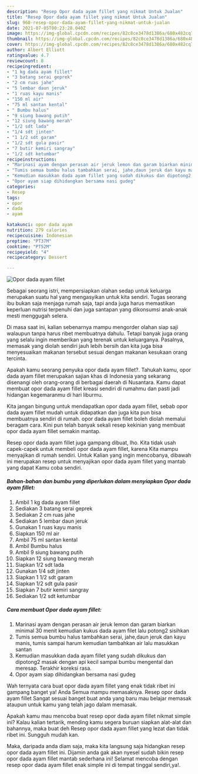 ```yaml
---
description: "Resep Opor dada ayam fillet yang nikmat Untuk Jualan"
title: "Resep Opor dada ayam fillet yang nikmat Untuk Jualan"
slug: 960-resep-opor-dada-ayam-fillet-yang-nikmat-untuk-jualan
date: 2021-07-05T00:23:28.040Z
image: https://img-global.cpcdn.com/recipes/82c8ce3478d1386a/680x482cq70/opor-dada-ayam-fillet-foto-resep-utama.jpg
thumbnail: https://img-global.cpcdn.com/recipes/82c8ce3478d1386a/680x482cq70/opor-dada-ayam-fillet-foto-resep-utama.jpg
cover: https://img-global.cpcdn.com/recipes/82c8ce3478d1386a/680x482cq70/opor-dada-ayam-fillet-foto-resep-utama.jpg
author: Albert Elliott
ratingvalue: 4.7
reviewcount: 8
recipeingredient:
- "1 kg dada ayam fillet"
- "3 batang serai geprek"
- "2 cm ruas jahe"
- "5 lembar daun jeruk"
- "1 ruas kayu manis"
- "150 ml air"
- "75 ml santan kental"
- " Bumbu halus"
- "9 siung bawang putih"
- "12 siung bawang merah"
- "1/2 sdt lada"
- "1/4 sdt jinten"
- "1 1/2 sdt garam"
- "1/2 sdt gula pasir"
- "7 butir kemiri sangray"
- "1/2 sdt ketumbar"
recipeinstructions:
- "Marinasi ayam dengan perasan air jeruk lemon dan garam biarkan minimal 30 menit kemudian kukus dada ayam filet lalu potong2 sisihkan"
- "Tumis semua bumbu halus tambahkan serai, jahe,daun jeruk dan kayu manis, tumis sampai harum kemudian tambahkan air lalu masukkan santan"
- "Kemudian masukkan dada ayam fillet yang sudah dikukus dan dipotong2 masak dengan api kecil sampai bumbu mengental dan meresap. Terakhir koreksi rasa."
- "Opor ayam siap dihidangkan bersama nasi gudeg"
categories:
- Resep
tags:
- opor
- dada
- ayam

katakunci: opor dada ayam 
nutrition: 279 calories
recipecuisine: Indonesian
preptime: "PT37M"
cooktime: "PT52M"
recipeyield: "4"
recipecategory: Dessert

---
```



![Opor dada ayam fillet](https://img-global.cpcdn.com/recipes/82c8ce3478d1386a/680x482cq70/opor-dada-ayam-fillet-foto-resep-utama.jpg)

Sebagai seorang istri, mempersiapkan olahan sedap untuk keluarga merupakan suatu hal yang mengasyikan untuk kita sendiri. Tugas seorang ibu bukan saja menjaga rumah saja, tapi anda juga harus memastikan keperluan nutrisi terpenuhi dan juga santapan yang dikonsumsi anak-anak mesti menggugah selera.

Di masa  saat ini, kalian sebenarnya mampu mengorder olahan siap saji walaupun tanpa harus ribet membuatnya dahulu. Tetapi banyak juga orang yang selalu ingin memberikan yang terenak untuk keluarganya. Pasalnya, memasak yang diolah sendiri jauh lebih bersih dan kita juga bisa menyesuaikan makanan tersebut sesuai dengan makanan kesukaan orang tercinta. 



Apakah kamu seorang penyuka opor dada ayam fillet?. Tahukah kamu, opor dada ayam fillet merupakan sajian khas di Indonesia yang sekarang disenangi oleh orang-orang di berbagai daerah di Nusantara. Kamu dapat membuat opor dada ayam fillet kreasi sendiri di rumahmu dan pasti jadi hidangan kegemaranmu di hari liburmu.

Kita jangan bingung untuk mendapatkan opor dada ayam fillet, sebab opor dada ayam fillet mudah untuk didapatkan dan juga kita pun bisa membuatnya sendiri di rumah. opor dada ayam fillet boleh diolah memalui beragam cara. Kini pun telah banyak sekali resep kekinian yang membuat opor dada ayam fillet semakin mantap.

Resep opor dada ayam fillet juga gampang dibuat, lho. Kita tidak usah capek-capek untuk membeli opor dada ayam fillet, karena Kita mampu menyajikan di rumah sendiri. Untuk Kalian yang ingin mencobanya, dibawah ini merupakan resep untuk menyajikan opor dada ayam fillet yang mantab yang dapat Kamu coba sendiri.

<!--inarticleads1-->

##### Bahan-bahan dan bumbu yang diperlukan dalam menyiapkan Opor dada ayam fillet:

1. Ambil 1 kg dada ayam fillet
1. Sediakan 3 batang serai geprek
1. Sediakan 2 cm ruas jahe
1. Sediakan 5 lembar daun jeruk
1. Gunakan 1 ruas kayu manis
1. Siapkan 150 ml air
1. Ambil 75 ml santan kental
1. Ambil  Bumbu halus
1. Ambil 9 siung bawang putih
1. Siapkan 12 siung bawang merah
1. Siapkan 1/2 sdt lada
1. Gunakan 1/4 sdt jinten
1. Siapkan 1 1/2 sdt garam
1. Siapkan 1/2 sdt gula pasir
1. Siapkan 7 butir kemiri sangray
1. Sediakan 1/2 sdt ketumbar




<!--inarticleads2-->

##### Cara membuat Opor dada ayam fillet:

1. Marinasi ayam dengan perasan air jeruk lemon dan garam biarkan minimal 30 menit kemudian kukus dada ayam filet lalu potong2 sisihkan
1. Tumis semua bumbu halus tambahkan serai, jahe,daun jeruk dan kayu manis, tumis sampai harum kemudian tambahkan air lalu masukkan santan
1. Kemudian masukkan dada ayam fillet yang sudah dikukus dan dipotong2 masak dengan api kecil sampai bumbu mengental dan meresap. Terakhir koreksi rasa.
1. Opor ayam siap dihidangkan bersama nasi gudeg




Wah ternyata cara buat opor dada ayam fillet yang enak tidak ribet ini gampang banget ya! Anda Semua mampu memasaknya. Resep opor dada ayam fillet Sangat sesuai banget buat anda yang baru mau belajar memasak ataupun untuk kamu yang telah jago dalam memasak.

Apakah kamu mau mencoba buat resep opor dada ayam fillet nikmat simple ini? Kalau kalian tertarik, mending kamu segera buruan siapkan alat-alat dan bahannya, maka buat deh Resep opor dada ayam fillet yang lezat dan tidak ribet ini. Sungguh mudah kan. 

Maka, daripada anda diam saja, maka kita langsung saja hidangkan resep opor dada ayam fillet ini. Dijamin anda gak akan nyesel sudah bikin resep opor dada ayam fillet mantab sederhana ini! Selamat mencoba dengan resep opor dada ayam fillet enak simple ini di tempat tinggal sendiri,ya!.

